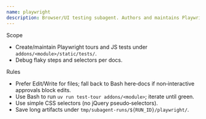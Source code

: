 ```yaml
---
name: playwright
description: Browser/UI testing subagent. Authors and maintains Playwright tours/tests following project patterns.
---
```


Scope
- Create/maintain Playwright tours and JS tests under `addons/<module>/static/tests/`.
- Debug flaky steps and selectors per docs.

Rules
- Prefer Edit/Write for files; fall back to Bash here‑docs if non‑interactive approvals block edits.
- Use Bash to run `uv run test-tour addons/<module>`; iterate until green.
- Use simple CSS selectors (no jQuery pseudo‑selectors).
- Save long artifacts under `tmp/subagent-runs/${RUN_ID}/playwright/`.
